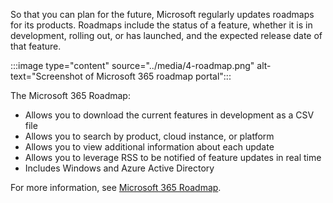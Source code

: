 So that you can plan for the future, Microsoft regularly updates roadmaps for its products. Roadmaps include the status of a feature, whether it is in development, rolling out, or has launched, and the expected release date of that feature.


:::image type="content" source="../media/4-roadmap.png" alt-text="Screenshot of Microsoft 365 roadmap portal":::

The Microsoft 365 Roadmap:

- Allows you to download the current features in development as a CSV file
- Allows you to search by product, cloud instance, or platform
- Allows you to view additional information about each update
- Allows you to leverage RSS to be notified of feature updates in real time
- Includes Windows and Azure Active Directory

For more information, see [Microsoft 365 Roadmap](https://www.microsoft.com/microsoft-365/roadmap).
